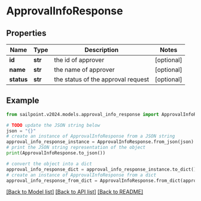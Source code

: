 # ApprovalInfoResponse


## Properties

Name | Type | Description | Notes
------------ | ------------- | ------------- | -------------
**id** | **str** | the id of approver | [optional] 
**name** | **str** | the name of approver | [optional] 
**status** | **str** | the status of the approval request | [optional] 

## Example

```python
from sailpoint.v2024.models.approval_info_response import ApprovalInfoResponse

# TODO update the JSON string below
json = "{}"
# create an instance of ApprovalInfoResponse from a JSON string
approval_info_response_instance = ApprovalInfoResponse.from_json(json)
# print the JSON string representation of the object
print(ApprovalInfoResponse.to_json())

# convert the object into a dict
approval_info_response_dict = approval_info_response_instance.to_dict()
# create an instance of ApprovalInfoResponse from a dict
approval_info_response_from_dict = ApprovalInfoResponse.from_dict(approval_info_response_dict)
```
[[Back to Model list]](../README.md#documentation-for-models) [[Back to API list]](../README.md#documentation-for-api-endpoints) [[Back to README]](../README.md)


